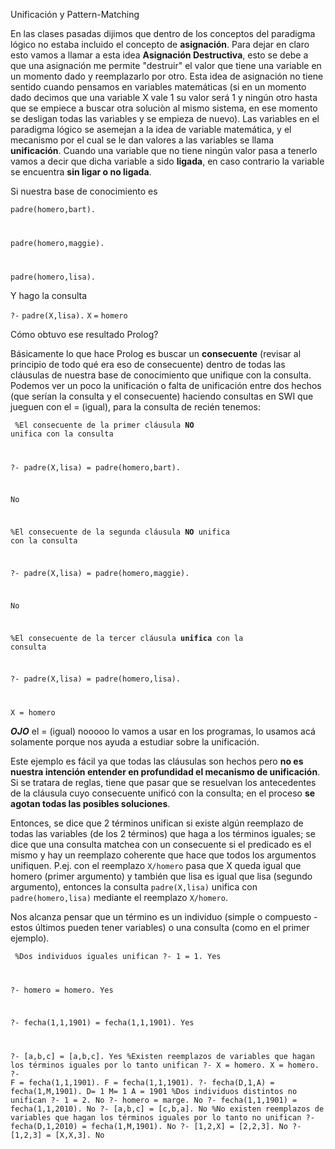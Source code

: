 Unificación y Pattern-Matching

En las clases pasadas dijimos que dentro de los conceptos del paradigma lógico no estaba incluido el concepto de **asignación**. Para dejar en claro esto vamos a llamar a esta idea **Asignación Destructiva**, esto se debe a que una asignación me permite "destruir" el valor que tiene una variable en un momento dado y reemplazarlo por otro. Esta idea de asignación no tiene sentido cuando pensamos en variables matemáticas (si en un momento dado decimos que una variable X vale 1 su valor será 1 y ningún otro hasta que se empiece a buscar otra soluciòn al mismo sistema, en ese momento se desligan todas las variables y se empieza de nuevo). Las variables en el paradigma lógico se asemejan a la idea de variable matemática, y el mecanismo por el cual se le dan valores a las variables se llama **unificación**. Cuando una variable que no tiene ningún valor pasa a tenerlo vamos a decir que dicha variable a sido **ligada**, en caso contrario la variable se encuentra **sin ligar o no ligada**.

Si nuestra base de conocimiento es

<code>padre(homero,bart).

padre(homero,maggie).

padre(homero,lisa).</code>

Y hago la consulta

`?-` `padre(X,lisa).` `X` `=` `homero`

Cómo obtuvo ese resultado Prolog?

Básicamente lo que hace Prolog es buscar un **consecuente** (revisar al principio de todo qué era eso de consecuente) dentro de todas las cláusulas de nuestra base de conocimiento que unifique con la consulta. Podemos ver un poco la unificación o falta de unificación entre dos hechos (que serían la consulta y el consecuente) haciendo consultas en SWI que jueguen con el = (igual), para la consulta de recién tenemos:

<code> %El consecuente de la primer cláusula **NO** unifica con la consulta

?- padre(X,lisa) = padre(homero,bart).

No

%El consecuente de la segunda cláusula **NO** unifica con la consulta

?- padre(X,lisa) = padre(homero,maggie).

No

%El consecuente de la tercer cláusula **unifica** con la consulta

?- padre(X,lisa) = padre(homero,lisa).

X = homero </code>

***OJO*** el = (igual) nooooo lo vamos a usar en los programas, lo usamos acá solamente porque nos ayuda a estudiar sobre la unificación.

Este ejemplo es fácil ya que todas las cláusulas son hechos pero **no es nuestra intención entender en profundidad el mecanismo de unificación**. Si se tratara de reglas, tiene que pasar que se resuelvan los antecedentes de la cláusula cuyo consecuente unificó con la consulta; en el proceso **se agotan todas las posibles soluciones**.

Entonces, se dice que 2 términos unifican si existe algún reemplazo de todas las variables (de los 2 términos) que haga a los términos iguales; se dice que una consulta matchea con un consecuente si el predicado es el mismo y hay un reemplazo coherente que hace que todos los argumentos unifiquen. P.ej. con el reemplazo `X/homero` pasa que X queda igual que homero (primer argumento) y también que lisa es igual que lisa (segundo argumento), entonces la consulta `padre(X,lisa)` unifica con `padre(homero,lisa)` mediante el reemplazo `X/homero`.

Nos alcanza pensar que un término es un individuo (simple o compuesto - estos últimos pueden tener variables) o una consulta (como en el primer ejemplo).

<code> %Dos individuos iguales unifican ?- 1 = 1. Yes

?- homero = homero. Yes

?- fecha(1,1,1901) = fecha(1,1,1901). Yes

?- \[a,b,c\] = \[a,b,c\]. Yes %Existen reemplazos de variables que hagan los términos iguales por lo tanto unifican ?- X = homero. X = homero. ?- F = fecha(1,1,1901). F = fecha(1,1,1901). ?- fecha(D,1,A) = fecha(1,M,1901). D= 1 M= 1 A = 1901 %Dos individuos distintos no unifican ?- 1 = 2. No ?- homero = marge. No ?- fecha(1,1,1901) = fecha(1,1,2010). No ?- \[a,b,c\] = \[c,b,a\]. No %No existen reemplazos de variables que hagan los términos iguales por lo tanto no unifican ?- fecha(D,1,2010) = fecha(1,M,1901). No ?- \[1,2,X\] = \[2,2,3\]. No ?- \[1,2,3\] = \[X,X,3\]. No </code>
